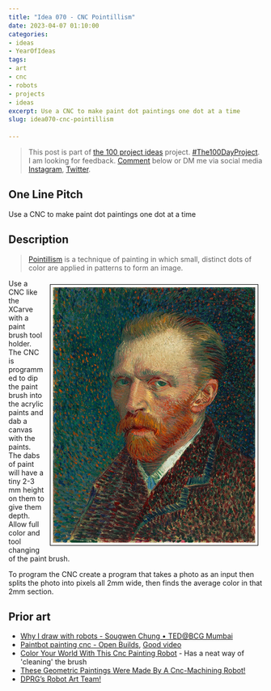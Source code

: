 ```yaml
---
title: "Idea 070 - CNC Pointillism"
date: 2023-04-07 01:10:00
categories:
- ideas
- YearOfIdeas
tags:
- art
- cnc
- robots
- projects
- ideas
excerpt: Use a CNC to make paint dot paintings one dot at a time
slug: idea070-cnc-pointillism

---
```


> This post is part of [the 100 project ideas](/projects/2023-100-ideas/) project. [#The100DayProject](https://www.the100dayproject.org/). I am looking for feedback. <a href='#utterances-comments'>Comment</a> below or DM me via social media <a href="https://instagram.com/funvill" rel="nofollow noopener noreferrer"><i class="fab fa-fw fa-instagram" aria-hidden="true"></i><span class="label">Instagram</span></a>, <a href="https://twitter.com/funvill" rel="nofollow noopener noreferrer"><i class="fab fa-fw fa-twitter" aria-hidden="true"></i><span class="label">Twitter</span></a>.

## One Line Pitch

Use a CNC to make paint dot paintings one dot at a time

## Description

> [Pointillism](https://en.wikipedia.org/wiki/Pointillism) is a technique of painting in which small, distinct dots of color are applied in patterns to form an image.

<img src='\public\uploads\2023\vincent-van-gogh-self-portrait.png' alt='vincent van gogh self portrait' style="float: right; margin: 10px; max-width: 400px; border: 1px solid black; padding: 5px" >Use a CNC like the XCarve with a paint brush tool holder. The CNC is programmed to dip the paint brush into the acrylic paints and dab a canvas with the paints. The dabs of paint will have a tiny 2-3 mm height on them to give them depth. Allow full color and tool changing of the paint brush.

To program the CNC create a program that takes a photo as an input then splits the photo into pixels all 2mm wide, then finds the average color in that 2mm section.

## Prior art

- [Why I draw with robots - Sougwen Chung • TED@BCG Mumbai](https://www.ted.com/talks/sougwen_chung_why_i_draw_with_robots)
- [Paintbot painting cnc - Open Builds](https://openbuilds.com/builds/paintbot-painting-cnc.9266/), [Good video](https://www.youtube.com/watch?v=KVLc3H9j6Z4)
- [Color Your World With This Cnc Painting Robot](https://hackaday.com/2019/08/06/color-your-world-with-this-cnc-painting-robot/) - Has a neat way of 'cleaning' the brush
- [These Geometric Paintings Were Made By A Cnc-Machining Robot!](https://www.yankodesign.com/2020/10/15/these-geometric-paintings-were-made-by-a-cnc-machining-robot/)
- [DPRG’s Robot Art Team!](https://www.dprg.org/help-dprgs-robot-art-team/)

